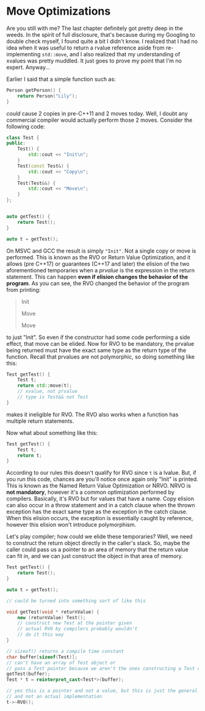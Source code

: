 # Move Optimizations

Are you still with me? The last chapter definitely got pretty deep in the weeds. 
In the spirit of full disclosure, that's because during my Googling to double check myself, I found quite a bit I didn't know. 
I realized that I had no idea when it was useful to return a rvalue reference aside from re-implementing `std::move`,
and I also realized that my understanding of xvalues was pretty muddled. 
It just goes to prove my point that I'm no expert. Anyway...


Earlier I said that a simple function such as:

```C++
Person getPerson() {
    return Person("Lily");
}
```

*could* cause 2 copies in pre-C++11 and 2 moves today.
Well, I doubt any commercial compiler would actually perform those 2 moves. Consider the following code:

```C++
class Test {
public:
    Test() {
        std::cout << "Init\n";
    }
    Test(const Test&) {
        std::cout << "Copy\n";
    }
    Test(Test&&) {
        std::cout << "Move\n";
    }
};


auto getTest() {
    return Test();
}

auto t = getTest();
```
On MSVC and GCC the result is simply `"Init"`. Not a single copy or move is performed. 
This is known as the RVO or Return Value Optimization, and it allows (pre C++17) or guarantees (C++17 and later) the elision of the two aforementioned temporaries when a *prvalue* is the expression in the return statement. 
This can happen **even if elision changes the behavior of the program**. As you can see, the RVO changed the behavior of the program from printing:

> Init
>
> Move
>
> Move

to just "Init". So even if the constructor had some code performing a side effect, that move can be elided. 
Now for RVO to be mandatory, the prvalue being returned must have the exact same type as the return type of the function. 
Recall that prvalues are not polymorphic, so doing something like this:

```C++
Test getTest() {
    Test t;
    return std::move(t);
    // xvalue, not prvalue
    // type is Test&& not Test
}
```

makes it ineligible for RVO. The RVO also works when a function has multiple return statements.

Now what about something like this:

```C++
Test getTest() {
    Test t;
    return t;
}
```

According to our rules this doesn't qualify for RVO since `t` is a lvalue. But, if you run this code, chances are you'll notice once again only "Init" is printed. 
This is known as the Named Return Value Optimization or NRVO. NRVO is **not mandatory**, however it's a common optimization performed by compilers. 
Basically, it's RVO but for values that have a name. 
Copy elision can also occur in a throw statement and in a catch clause when the thrown exception has the exact same type as the exception in the catch clause. 
When this elision occurs, the exception is essentially caught by reference, however this elision won't introduce polymorphism.

Let's play compiler; how could we elide these temporaries? Well, we need to construct the return object directly in the caller's stack. 
So, maybe the caller could pass us a pointer to an area of memory that the return value can fit in, and we can just construct the object in that area of memory. 

```C++
Test getTest() {
    return Test();
}

auto t = getTest();

// could be turned into something sort of like this

void getTest(void * returnValue) {
    new (returnValue) Test();
    // construct new Test at the pointer given
    // actual RVO by compilers probably wouldn't
    // do it this way
}

// sizeof() returns a compile time constant
char buffer[sizeof(Test)];
// can't have an array of Test object or
// pass a Test pointer because we aren't the ones constructing a Test object
getTest(buffer);
Test * t = reinterpret_cast<Test*>(buffer);

// yes this is a pointer and not a value, but this is just the general idea
// and not an actual implementation
t->~RVO();
```

